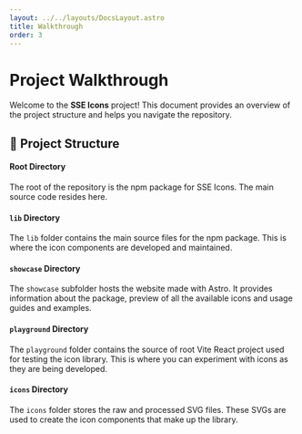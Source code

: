 ```yaml
---
layout: ../../layouts/DocsLayout.astro
title: Walkthrough
order: 3
---
```


# Project Walkthrough

Welcome to the **SSE Icons** project! This document provides an overview of the project structure and helps you navigate the repository.

## 📁 Project Structure

#### Root Directory

The root of the repository is the npm package for SSE Icons. The main source code resides here.

#### `lib` Directory

The `lib` folder contains the main source files for the npm package. This is where the icon components are developed and maintained.

#### `showcase` Directory

The `showcase` subfolder hosts the website made with Astro. It provides information about the package, preview of all the available icons and usage guides and examples.

#### `playground` Directory

The `playground` folder contains the source of root Vite React project used for testing the icon library. This is where you can experiment with icons as they are being developed.

#### `icons` Directory

The `icons` folder stores the raw and processed SVG files. These SVGs are used to create the icon components that make up the library.
